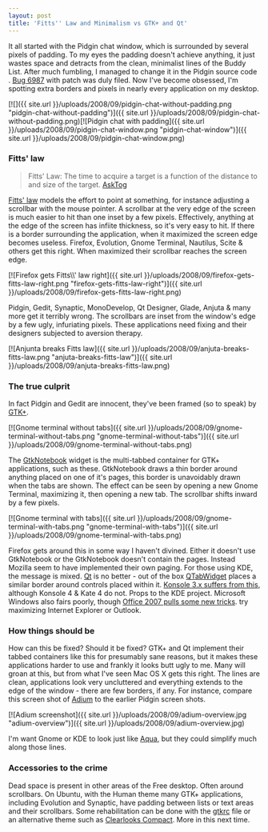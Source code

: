 ```yaml
---
layout: post
title: 'Fitts'' Law and Minimalism vs GTK+ and Qt'
---
```


It all started with the Pidgin chat window, which is surrounded by
several pixels of padding. To my eyes the padding doesn't achieve
anything, it just wastes space and detracts from the clean, minimalist
lines of the Buddy List. After much fumbling, I managed to change it in
the Pidgin source code . [Bug
6987](http://developer.pidgin.im/ticket/6987 "Padding around chat window is unnecessary")
with patch was duly filed. Now I've become obsessed, I'm spotting extra
borders and pixels in nearly every application on my desktop.

[![]({{ site.url }}/uploads/2008/09/pidgin-chat-without-padding.png "pidgin-chat-without-padding")]({{ site.url }}/uploads/2008/09/pidgin-chat-without-padding.png)[![Pidgin
chat with
padding]({{ site.url }}/uploads/2008/09/pidgin-chat-window.png "pidgin-chat-window")]({{ site.url }}/uploads/2008/09/pidgin-chat-window.png)
<!--more-->

### Fitts' law

> Fitts' Law: The time to acquire a target is a function of the distance
> to and size of the target.
> [AskTog](http://www.asktog.com/columns/022DesignedToGiveFitts.html)

[Fitts'
law](http://en.wikipedia.org/wiki/Fitts%27s_law "Wikipedia article on Fitts' law")
models the effort to point at something, for instance adjusting a
scrollbar with the mouse pointer. A scrollbar at the very edge of the
screen is much easier to hit than one inset by a few pixels.
Effectively, anything at the edge of the screen has infiite thickness,
so it's very easy to hit. If there is a border surrounding the
application, when it maximized the screen edge becomes useless. Firefox,
Evolution, Gnome Terminal, Nautilus, Scite & others get this right. When
maximized their scrollbar reaches the screen edge.

[![Firefox gets
Fitts\\\\' law
right]({{ site.url }}/uploads/2008/09/firefox-gets-fitts-law-right.png "firefox-gets-fitts-law-right")]({{ site.url }}/uploads/2008/09/firefox-gets-fitts-law-right.png)

Pidgin, Gedit, Synaptic, MonoDevelop, Qt Designer, Glade, Anjuta & many
more get it terribly wrong. The scrollbars are inset from the window's
edge by a few ugly, infuriating pixels. These applications need fixing
and their designers subjected to aversion therapy.

[![Anjunta breaks
Fitts
law]({{ site.url }}/uploads/2008/09/anjuta-breaks-fitts-law.png "anjuta-breaks-fitts-law")]({{ site.url }}/uploads/2008/09/anjuta-breaks-fitts-law.png)

### The true culprit

In fact Pidgin and Gedit are innocent, they've been framed (so to speak)
by [GTK+](http://www.gtk.org).

[![Gnome terminal without
tabs]({{ site.url }}/uploads/2008/09/gnome-terminal-without-tabs.png "gnome-terminal-without-tabs")]({{ site.url }}/uploads/2008/09/gnome-terminal-without-tabs.png)

The
[GtkNotebook](http://library.gnome.org/devel/gtk/stable/GtkNotebook.html)
widget is the multi-tabbed container for GTK+ applications, such as
these. GtkNotebook draws a thin border around anything placed on one of
it's pages, this border is unavoidably drawn when the tabs are shown.
The effect can be seen by opening a new Gnome Terminal, maximizing it,
then opening a new tab. The scrollbar shifts inward by a few pixels.

[![Gnome terminal with
tabs]({{ site.url }}/uploads/2008/09/gnome-terminal-with-tabs.png "gnome-terminal-with-tabs")]({{ site.url }}/uploads/2008/09/gnome-terminal-with-tabs.png)

Firefox gets around this in some way I haven't divined. Either it
doesn't use GtkNotebook or the GtkNotebook doesn't contain the pages.
Instead Mozilla seem to have implemented their own paging. For those
using KDE, the message is mixed. [Qt](http://trolltech.com/products/qt/)
is no better - out of the box
[QTabWidget](http://doc.trolltech.com/4.4/qtabwidget.html) places a
similar border around controls placed within it. [Konsole 3.x suffers
from
this](https://help.ubuntu.com/5.10/kubuntu/images/C/kubuntu-konsole.png),
although Konsole 4 & Kate 4 do not. Props to the KDE project. Microsoft
Windows also fairs poorly, though [Office 2007 pulls some new
tricks](http://blogs.msdn.com/jensenh/archive/2006/08/22/711808.aspx "Jensen Harris: An Office User Interface Blog : Giving You Fitts").
try maximizing Internet Explorer or Outlook.

### How things should be

How can this be fixed? Should it be fixed? GTK+ and Qt implement their
tabbed containers like this for presumably sane reasons, but it makes
these applications harder to use and frankly it looks butt ugly to me.
Many will groan at this, but from what I've seen Mac OS X gets this
right. The lines are clean, applications look very uncluttered and
everything extends to the edge of the window - there are few borders, if
any. For instance, compare this screen shot of
[Adium](http://www.adiumx.com) to the earlier Pidgin screen shots.

[![Adium
screenshot]({{ site.url }}/uploads/2008/09/adium-overview.jpg "adium-overview")]({{ site.url }}/uploads/2008/09/adium-overview.jpg)

I'm want Gnome or KDE to look just like
[Aqua](http://en.wikipedia.org/wiki/Aqua_(user_interface)), but they
could simplify much along those lines.

### Accessories to the crime

Dead space is present in other areas of the Free desktop. Often around
scrollbars. On Ubuntu, with the Human theme many GTK+ applications,
including Evolution and Synaptic, have padding between lists or text
areas and their scrollbars. Some rehabilitation can be done with the
[gtkrc](http://live.gnome.org/GnomeArt/Tutorials/GtkThemes "GTK+ theme tutorial")
file or an alternative theme such as [Clearlooks
Compact](http://www.gnome-look.org/content/show.php/Clearlooks+Compact?content=69357).
More in this next time.
